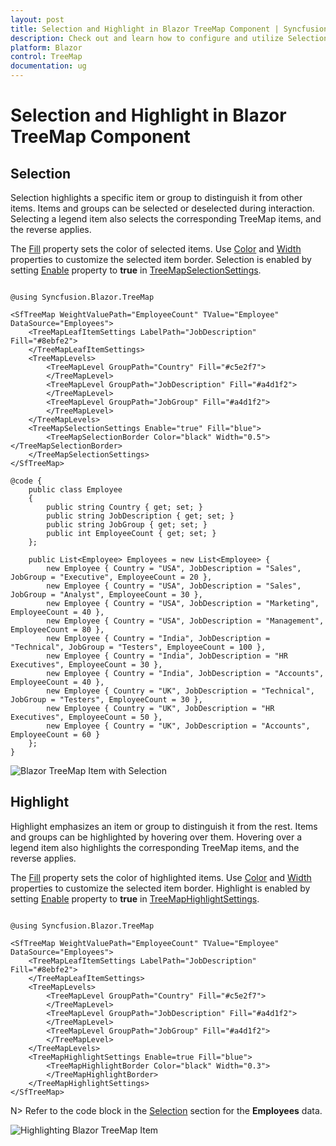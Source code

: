 ```yaml
---
layout: post
title: Selection and Highlight in Blazor TreeMap Component | Syncfusion
description: Check out and learn how to configure and utilize Selection and Highlight feature in the Syncfusion Blazor TreeMap component.
platform: Blazor
control: TreeMap
documentation: ug
---
```


# Selection and Highlight in Blazor TreeMap Component

## Selection

Selection highlights a specific item or group to distinguish it from other items. Items and groups can be selected or deselected during interaction. Selecting a legend item also selects the corresponding TreeMap items, and the reverse applies.

The [Fill](https://help.syncfusion.com/cr/blazor/Syncfusion.Blazor.TreeMap.TreeMapSelectionSettings.html#Syncfusion_Blazor_TreeMap_TreeMapSelectionSettings_Fill) property sets the color of selected items. Use [Color](https://help.syncfusion.com/cr/aspnetcore-blazor/Syncfusion.Blazor.TreeMap.TreeMapSelectionBorder.html) and [Width](https://help.syncfusion.com/cr/aspnetcore-blazor/Syncfusion.Blazor.TreeMap.TreeMapSelectionBorder.html) properties to customize the selected item border. Selection is enabled by setting [Enable](https://help.syncfusion.com/cr/blazor/Syncfusion.Blazor.TreeMap.TreeMapSelectionSettings.html#Syncfusion_Blazor_TreeMap_TreeMapSelectionSettings_Enable) property to **true** in [TreeMapSelectionSettings](https://help.syncfusion.com/cr/aspnetcore-blazor/Syncfusion.Blazor.TreeMap.TreeMapSelectionSettings.html).

```cshtml

@using Syncfusion.Blazor.TreeMap

<SfTreeMap WeightValuePath="EmployeeCount" TValue="Employee" DataSource="Employees">
    <TreeMapLeafItemSettings LabelPath="JobDescription" Fill="#8ebfe2">
    </TreeMapLeafItemSettings>
    <TreeMapLevels>
        <TreeMapLevel GroupPath="Country" Fill="#c5e2f7">
        </TreeMapLevel>
        <TreeMapLevel GroupPath="JobDescription" Fill="#a4d1f2">
        </TreeMapLevel>
        <TreeMapLevel GroupPath="JobGroup" Fill="#a4d1f2">
        </TreeMapLevel>
    </TreeMapLevels>
    <TreeMapSelectionSettings Enable="true" Fill="blue">
        <TreeMapSelectionBorder Color="black" Width="0.5"></TreeMapSelectionBorder>
    </TreeMapSelectionSettings>
</SfTreeMap>

@code {
    public class Employee
    {
        public string Country { get; set; }
        public string JobDescription { get; set; }
        public string JobGroup { get; set; }
        public int EmployeeCount { get; set; }
    };

    public List<Employee> Employees = new List<Employee> {
        new Employee { Country = "USA", JobDescription = "Sales", JobGroup = "Executive", EmployeeCount = 20 },
        new Employee { Country = "USA", JobDescription = "Sales", JobGroup = "Analyst", EmployeeCount = 30 },
        new Employee { Country = "USA", JobDescription = "Marketing", EmployeeCount = 40 },
        new Employee { Country = "USA", JobDescription = "Management", EmployeeCount = 80 },
        new Employee { Country = "India", JobDescription = "Technical", JobGroup = "Testers", EmployeeCount = 100 },
        new Employee { Country = "India", JobDescription = "HR Executives", EmployeeCount = 30 },
        new Employee { Country = "India", JobDescription = "Accounts", EmployeeCount = 40 },
        new Employee { Country = "UK", JobDescription = "Technical", JobGroup = "Testers", EmployeeCount = 30 },
        new Employee { Country = "UK", JobDescription = "HR Executives", EmployeeCount = 50 },
        new Employee { Country = "UK", JobDescription = "Accounts", EmployeeCount = 60 }
    };
}

```

![Blazor TreeMap Item with Selection](images/HighlightandSelection/blazor-treemap-selection.png)

## Highlight

Highlight emphasizes an item or group to distinguish it from the rest. Items and groups can be highlighted by hovering over them. Hovering over a legend item also highlights the corresponding TreeMap items, and the reverse applies.

The [Fill](https://help.syncfusion.com/cr/blazor/Syncfusion.Blazor.TreeMap.TreeMapHighlightSettings.html#Syncfusion_Blazor_TreeMap_TreeMapHighlightSettings_Fill) property sets the color of highlighted items. Use [Color](https://help.syncfusion.com/cr/aspnetcore-blazor/Syncfusion.Blazor.TreeMap.TreeMapSelectionBorder.html) and [Width](https://help.syncfusion.com/cr/aspnetcore-blazor/Syncfusion.Blazor.TreeMap.TreeMapSelectionBorder.html) properties to customize the selected item border. Highlight is enabled by setting [Enable](https://help.syncfusion.com/cr/blazor/Syncfusion.Blazor.TreeMap.TreeMapHighlightSettings.html#Syncfusion_Blazor_TreeMap_TreeMapHighlightSettings_Enable) property to **true** in [TreeMapHighlightSettings](https://help.syncfusion.com/cr/aspnetcore-blazor/Syncfusion.Blazor.TreeMap.TreeMapHighlightSettings.html).

```cshtml

@using Syncfusion.Blazor.TreeMap

<SfTreeMap WeightValuePath="EmployeeCount" TValue="Employee" DataSource="Employees">
    <TreeMapLeafItemSettings LabelPath="JobDescription" Fill="#8ebfe2">
    </TreeMapLeafItemSettings>
    <TreeMapLevels>
        <TreeMapLevel GroupPath="Country" Fill="#c5e2f7">
        </TreeMapLevel>
        <TreeMapLevel GroupPath="JobDescription" Fill="#a4d1f2">
        </TreeMapLevel>
        <TreeMapLevel GroupPath="JobGroup" Fill="#a4d1f2">
        </TreeMapLevel>
    </TreeMapLevels>
    <TreeMapHighlightSettings Enable=true Fill="blue">
        <TreeMapHighlightBorder Color="black" Width="0.3">
        </TreeMapHighlightBorder>
    </TreeMapHighlightSettings>
</SfTreeMap>

```

N> Refer to the code block in the [Selection](#selection) section for the **Employees** data.

![Highlighting Blazor TreeMap Item](images/HighlightandSelection/blazor-treemap-highlight-item.png)
